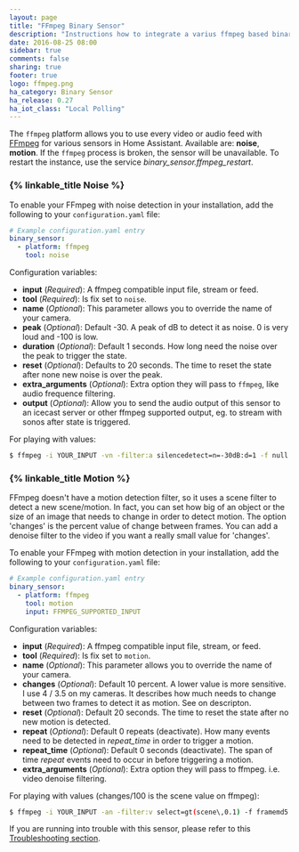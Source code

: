 ```yaml
---
layout: page
title: "FFmpeg Binary Sensor"
description: "Instructions how to integrate a varius ffmpeg based binary sensor"
date: 2016-08-25 08:00
sidebar: true
comments: false
sharing: true
footer: true
logo: ffmpeg.png
ha_category: Binary Sensor
ha_release: 0.27
ha_iot_class: "Local Polling"
---
```



The `ffmpeg` platform allows you to use every video or audio feed with [FFmpeg](http://www.ffmpeg.org/) for various sensors in Home Assistant. Available are: **noise**, **motion**. If the `ffmpeg` process is broken, the sensor will be unavailable.   To restart the instance, use the service *binary_sensor.ffmpeg_restart*.

### {% linkable_title Noise %}

To enable your FFmpeg with noise detection in your installation, add the following to your `configuration.yaml` file:

```yaml
# Example configuration.yaml entry
binary_sensor:
  - platform: ffmpeg
    tool: noise
```

Configuration variables:

- **input** (*Required*): A ffmpeg compatible input file, stream or feed.
- **tool** (*Required*): Is fix set to `noise`.
- **name** (*Optional*): This parameter allows you to override the name of your camera.
- **peak** (*Optional*): Default -30. A peak of dB to detect it as noise. 0 is very loud and -100 is low.
- **duration** (*Optional*): Default 1 seconds. How long need the noise over the peak to trigger the state.
- **reset** (*Optional*): Defaults to 20 seconds. The time to reset the state after none new noise is over the peak.
- **extra_arguments** (*Optional*): Extra option they will pass to `ffmpeg`, like audio frequence filtering.
- **output** (*Optional*): Allow you to send the audio output of this sensor to an icecast server or other ffmpeg supported output, eg. to stream with sonos after state is triggered.

For playing with values:

```bash
$ ffmpeg -i YOUR_INPUT -vn -filter:a silencedetect=n=-30dB:d=1 -f null -
```

### {% linkable_title Motion %}

FFmpeg doesn't have a motion detection filter, so it uses a scene filter to detect a new scene/motion. In fact, you can set how big of an object or the size of an image that needs to change in order to detect motion. The option 'changes' is the percent value of change between frames. You can add a denoise filter to the video if you want a really small value for 'changes'.

To enable your FFmpeg with motion detection in your installation, add the following to your `configuration.yaml` file:

```yaml
# Example configuration.yaml entry
binary_sensor:
  - platform: ffmpeg
    tool: motion
    input: FFMPEG_SUPPORTED_INPUT
```

Configuration variables:

- **input** (*Required*): A ffmpeg compatible input file, stream, or feed.
- **tool** (*Required*): Is fix set to `motion`.
- **name** (*Optional*): This parameter allows you to override the name of your camera.
- **changes** (*Optional*): Default 10 percent. A lower value is more sensitive. I use 4 / 3.5 on my cameras. It describes how much needs to change between two frames to detect it as motion. See on descripton.
- **reset** (*Optional*): Default 20 seconds. The time to reset the state after no new motion is detected.
- **repeat** (*Optional*): Default 0 repeats (deactivate). How many events need to be detected in *repeat_time* in order to trigger a motion.
- **repeat_time** (*Optional*): Default 0 seconds (deactivate). The span of time *repeat* events need to occur in before triggering a motion.
- **extra_arguments** (*Optional*): Extra option they will pass to ffmpeg. i.e. video denoise filtering.

For playing with values (changes/100 is the scene value on ffmpeg):

```bash
$ ffmpeg -i YOUR_INPUT -an -filter:v select=gt(scene\,0.1) -f framemd5 -
```

If you are running into trouble with this sensor, please refer to this [Troubleshooting section](/components/ffmpeg/#troubleshooting).
